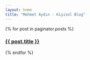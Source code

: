 ```yaml
---
layout: home
title: "Mehmet Aydın - Kişisel Blog"
---
```


{% for post in paginator.posts %}
  <a href="{{ root_url }}{{ post.url }}"><h3 class="entry-title">{{ post.title }}</h3></a>
{% endfor %}
